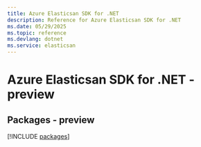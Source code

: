 ```yaml
---
title: Azure Elasticsan SDK for .NET
description: Reference for Azure Elasticsan SDK for .NET
ms.date: 05/29/2025
ms.topic: reference
ms.devlang: dotnet
ms.service: elasticsan
---
```

# Azure Elasticsan SDK for .NET - preview
## Packages - preview
[!INCLUDE [packages](elasticsan-index.md)]